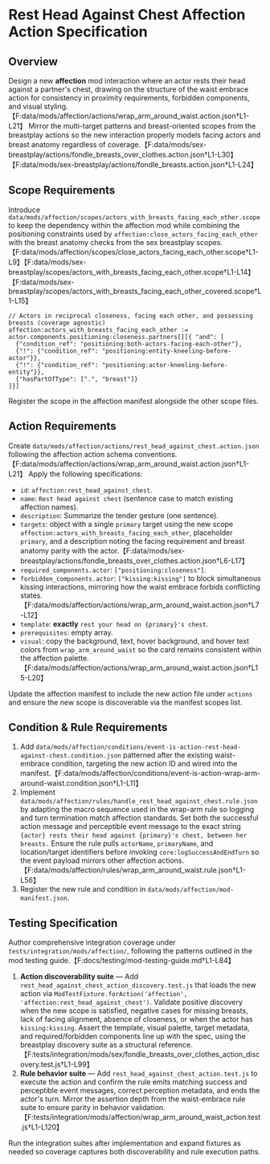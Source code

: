 # Rest Head Against Chest Affection Action Specification

## Overview

Design a new **affection** mod interaction where an actor rests their head against a partner's chest, drawing on the structure of the waist embrace action for consistency in proximity requirements, forbidden components, and visual styling.【F:data/mods/affection/actions/wrap_arm_around_waist.action.json†L1-L21】 Mirror the multi-target patterns and breast-oriented scopes from the breastplay actions so the new interaction properly models facing actors and breast anatomy regardless of coverage.【F:data/mods/sex-breastplay/actions/fondle_breasts_over_clothes.action.json†L1-L30】【F:data/mods/sex-breastplay/actions/fondle_breasts.action.json†L1-L24】

## Scope Requirements

Introduce `data/mods/affection/scopes/actors_with_breasts_facing_each_other.scope` to keep the dependency within the affection mod while combining the positioning constraints used by `affection:close_actors_facing_each_other` with the breast anatomy checks from the sex breastplay scopes.【F:data/mods/affection/scopes/close_actors_facing_each_other.scope†L1-L9】【F:data/mods/sex-breastplay/scopes/actors_with_breasts_facing_each_other.scope†L1-L14】【F:data/mods/sex-breastplay/scopes/actors_with_breasts_facing_each_other_covered.scope†L1-L15】

```scope
// Actors in reciprocal closeness, facing each other, and possessing breasts (coverage agnostic)
affection:actors_with_breasts_facing_each_other := actor.components.positioning:closeness.partners[][{ "and": [
  {"condition_ref": "positioning:both-actors-facing-each-other"},
  {"!": {"condition_ref": "positioning:entity-kneeling-before-actor"}},
  {"!": {"condition_ref": "positioning:actor-kneeling-before-entity"}},
  {"hasPartOfType": [".", "breast"]}
]}]
```

Register the scope in the affection manifest alongside the other scope files.

## Action Requirements

Create `data/mods/affection/actions/rest_head_against_chest.action.json` following the affection action schema conventions.【F:data/mods/affection/actions/wrap_arm_around_waist.action.json†L1-L21】 Apply the following specifications:

- `id`: `affection:rest_head_against_chest`.
- `name`: `Rest head against chest` (sentence case to match existing affection names).
- `description`: Summarize the tender gesture (one sentence).
- `targets`: object with a single `primary` target using the new scope `affection:actors_with_breasts_facing_each_other`, placeholder `primary`, and a description noting the facing requirement and breast anatomy parity with the actor.【F:data/mods/sex-breastplay/actions/fondle_breasts_over_clothes.action.json†L6-L17】
- `required_components.actor`: `["positioning:closeness"]`.
- `forbidden_components.actor`: `["kissing:kissing"]` to block simultaneous kissing interactions, mirroring how the waist embrace forbids conflicting states.【F:data/mods/affection/actions/wrap_arm_around_waist.action.json†L7-L12】
- `template`: **exactly** `rest your head on {primary}'s chest`.
- `prerequisites`: empty array.
- `visual`: copy the background, text, hover background, and hover text colors from `wrap_arm_around_waist` so the card remains consistent within the affection palette.【F:data/mods/affection/actions/wrap_arm_around_waist.action.json†L15-L20】

Update the affection manifest to include the new action file under `actions` and ensure the new scope is discoverable via the manifest scopes list.

## Condition & Rule Requirements

1. Add `data/mods/affection/conditions/event-is-action-rest-head-against-chest.condition.json` patterned after the existing waist-embrace condition, targeting the new action ID and wired into the manifest.【F:data/mods/affection/conditions/event-is-action-wrap-arm-around-waist.condition.json†L1-L11】
2. Implement `data/mods/affection/rules/handle_rest_head_against_chest.rule.json` by adapting the macro sequence used in the wrap-arm rule so logging and turn termination match affection standards. Set both the successful action message and perceptible event message to the exact string `{actor} rests their head against {primary}'s chest, between her breasts.` Ensure the rule pulls `actorName`, `primaryName`, and location/target identifiers before invoking `core:logSuccessAndEndTurn` so the event payload mirrors other affection actions.【F:data/mods/affection/rules/wrap_arm_around_waist.rule.json†L1-L56】
3. Register the new rule and condition in `data/mods/affection/mod-manifest.json`.

## Testing Specification

Author comprehensive integration coverage under `tests/integration/mods/affection/`, following the patterns outlined in the mod testing guide.【F:docs/testing/mod-testing-guide.md†L1-L84】

1. **Action discoverability suite** — Add `rest_head_against_chest_action_discovery.test.js` that loads the new action via `ModTestFixture.forAction('affection', 'affection:rest_head_against_chest')`. Validate positive discovery when the new scope is satisfied, negative cases for missing breasts, lack of facing alignment, absence of closeness, or when the actor has `kissing:kissing`. Assert the template, visual palette, target metadata, and required/forbidden components line up with the spec, using the breastplay discovery suite as a structural reference.【F:tests/integration/mods/sex/fondle_breasts_over_clothes_action_discovery.test.js†L1-L99】
2. **Rule behavior suite** — Add `rest_head_against_chest_action.test.js` to execute the action and confirm the rule emits matching success and perceptible event messages, correct perception metadata, and ends the actor's turn. Mirror the assertion depth from the waist-embrace rule suite to ensure parity in behavior validation.【F:tests/integration/mods/affection/wrap_arm_around_waist_action.test.js†L1-L120】

Run the integration suites after implementation and expand fixtures as needed so coverage captures both discoverability and rule execution paths.
